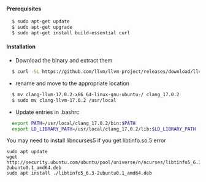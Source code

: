 
#### Prerequisites
~~~bash
  $ sudo apt-get update
  $ sudo apt-get upgrade
  $ sudo apt-get install build-essential curl
~~~

#### Installation
* Download the binary and extract them
~~~bash
  $ curl -SL https://github.com/llvm/llvm-project/releases/download/llvmorg-17.0.2/clang-llvm-17.0.2-x86_64-linux-gnu-ubuntu-22.04.tar.xz | tar -xJ -C .
~~~
* rename and move to the appropriate location
~~~bash
  $ mv clang-llvm-17.0.2-x86_64-linux-gnu-ubuntu-/ clang_17.0.2
  $ sudo mv clang-llvm-17.0.2 /usr/local
~~~
* Update entries in .bashrc
~~~bash
  export PATH=/usr/local/clang_17.0.2/bin:$PATH
  export LD_LIBRARY_PATH=/usr/local/clang_17.0.2/lib:$LD_LIBRARY_PATH
~~~

You may need to install libncurses5 if you get libtinfo.so.5 error   
~~~
sudo apt update
wget http://security.ubuntu.com/ubuntu/pool/universe/n/ncurses/libtinfo5_6.3-2ubuntu0.1_amd64.deb
sudo apt install ./libtinfo5_6.3-2ubuntu0.1_amd64.deb
~~~
